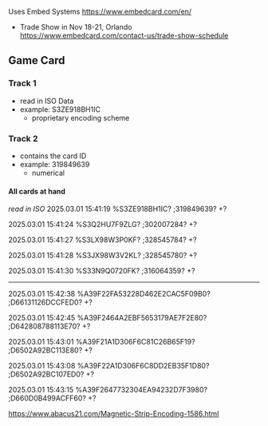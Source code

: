 Uses Embed Systems https://www.embedcard.com/en/
-  Trade Show in Nov 18-21, Orlando https://www.embedcard.com/contact-us/trade-show-schedule


## Game Card
### Track 1 
- read in ISO Data 
- example: S3ZE918BH1IC
	- proprietary encoding scheme


### Track 2 
- contains the card ID
- example: 319849639
	- numerical


#### All cards at hand
*read in ISO*
2025.03.01    15:41:19
%S3ZE918BH1IC?
;319849639?
+?

2025.03.01    15:41:24
%S3Q2HU7F9ZLG?
;302007284?
+?

2025.03.01    15:41:27
%S3LX98W3P0KF?
;328545784?
+?

2025.03.01    15:41:28
%S3JX98W3V2KL?
;328545780?
+?

2025.03.01    15:41:30
%S33N9Q0720FK?
;316064359?
+?

--- 
2025.03.01    15:42:38
%A39F22FA53228D462E2CAC5F09B0?
;D66131126DCCFED0?
+?

2025.03.01    15:42:45
%A39F2464A2EBF5653179AE7F2E80?
;D642808788113E70?
+?

2025.03.01    15:43:01
%A39F21A1D306F6C81C26B65F19?
;D6502A92BC113E80?
+?

2025.03.01    15:43:08
%A39F22A1D306F6C8DD2EB35F1D80?
;D6502A92BC107ED0?
+?

2025.03.01    15:43:15
%A39F2647732304EA94232D7F3980?
;D660D0B499ACFF60?
+?


https://www.abacus21.com/Magnetic-Strip-Encoding-1586.html